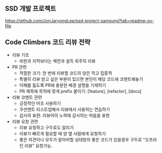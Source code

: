 ## SSD 개발 프로젝트
https://github.com/JonJaryongLee/ssd-project-samsung?tab=readme-ov-file

## Code Climbers 코드 리뷰 전략
- 리뷰 기조
  - 비판과 지적보다는 제안과 설득 위주의 리뷰
- PR 관련
  - 적절한 크기: 한 번에 리뷰할 코드의 양은 작고 집중적 
  - 특별히 리뷰 받고 싶은 부분이 있으면 본인이 해당 코드에 코맨트해놓기
  - 이해를 돕도록 PR에 충분한 배경 설명을 기재하기
  - PR 제목에 목적에 맞게 prefix 붙이기: [feature], [refactor], [docs]
- 리뷰 코멘트 관련
  - 긍정적인 어조 사용하기
  - 쿠션멘트 리스트업해서 리뷰에서 사용하는 연습하기
  - 감사의 표현: 리뷰어의 노력에 감사하는 마음을 표현
- 리뷰 요청 관련
  - 리뷰 요청하고 구두로도 알리기
  - 리뷰가 빠르게 필요할 때 양 옆 사람에게 요청하기
  - 좋은 의견이나 모두가 알아야할 상대방의 좋은 코드가 있을경우 구두로 "오프라인 리뷰" 요청가능.

